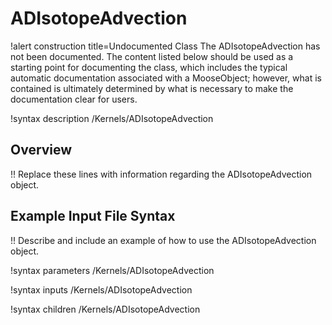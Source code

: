 # ADIsotopeAdvection

!alert construction title=Undocumented Class
The ADIsotopeAdvection has not been documented. The content listed below should be used as a starting point for
documenting the class, which includes the typical automatic documentation associated with a
MooseObject; however, what is contained is ultimately determined by what is necessary to make the
documentation clear for users.

!syntax description /Kernels/ADIsotopeAdvection

## Overview

!! Replace these lines with information regarding the ADIsotopeAdvection object.

## Example Input File Syntax

!! Describe and include an example of how to use the ADIsotopeAdvection object.

!syntax parameters /Kernels/ADIsotopeAdvection

!syntax inputs /Kernels/ADIsotopeAdvection

!syntax children /Kernels/ADIsotopeAdvection
